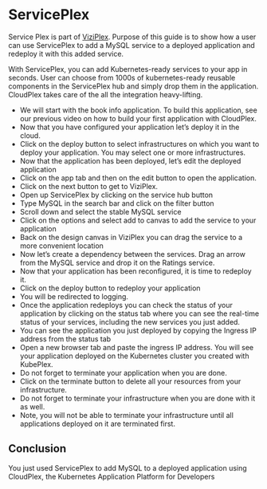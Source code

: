 # ServicePlex

Service Plex is part of [ViziPlex](/pages/user-guide/components/viziplex/viziplex?id=viziplex). Purpose of this guide is to show how a user can use ServicePlex to add a MySQL service to a deployed application and redeploy it with this added service. 

With ServicePlex, you can add Kubernetes-ready services to your app in seconds. User can choose from 1000s of kubernetes-ready reusable components in the ServicePlex hub and simply drop them in the application. CloudPlex takes care of the all the integration heavy-lifting. 

- We will start with the book info application. To build this application, see our previous video on how to build your first application with CloudPlex.
- Now that you have configured your application let’s deploy it in the cloud.
- Click on the deploy button to select infrastructures on which you want to deploy your application. You may select one or more infrastructures. 
- Now that the application has been deployed, let’s edit the deployed application
- Click on the app tab and then on the edit button to open the application. 
- Click on the next button to get to ViziPlex.
- Open up ServicePlex by clicking on the service hub button 
- Type MySQL in the search bar and click on the filter button
- Scroll down and select the stable MySQL service
- Click on the options and select add to canvas to add the service to your application
- Back on the design canvas in ViziPlex you can drag the service to a more convenient location
- Now let’s create a dependency between the services. Drag an arrow from the MySQL service and drop it on the Ratings service. 
- Now that your application has been reconfigured, it is time to redeploy it. 
- Click on the deploy button to redeploy your application
- You will be redirected to logging.
- Once the application redeploys you can check the status of your application by clicking on the status tab where you can see the real-time status of your services, including the new services you just added. 
- You can see the application you just deployed by copying the  Ingress IP address from the status tab 
- Open a new browser tab and paste the ingress IP address. You will see your application deployed on the Kubernetes cluster you created with KubePlex. 
- Do not forget to terminate your application when you are done.
- Click on the terminate button to delete all your resources from your infrastructure.
- Do not forget to terminate your infrastructure when you are done with it as well. 
- Note, you will not be able to terminate your infrastructure until all applications deployed on it are terminated first. 

## Conclusion

You just used ServicePlex to add MySQL to a deployed application using CloudPlex, the Kubernetes Application Platform for Developers